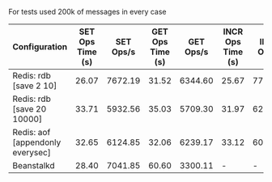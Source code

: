 
For tests used 200k of messages in every case

| Configuration                    | SET Ops Time (s) | SET Ops/s   | GET Ops Time (s) | GET Ops/s   | INCR Ops Time (s) | INCR Ops/s  |
|----------------------------------|------------------|-------------|------------------|-------------|-------------------|-------------|
| Redis: rdb [save 2 10]           | 26.07            | 7672.19     | 31.52            | 6344.60     | 25.67             | 7790.63     |
| Redis: rdb [save 20 10000]       | 33.71            | 5932.56     | 35.03            | 5709.30     | 31.97             | 6256.77     |
| Redis: aof [appendonly everysec] | 32.65            | 6124.85     | 32.06            | 6239.17     | 33.12             | 6038.65     |
| Beanstalkd                       | 28.40            | 7041.85     | 60.60            | 3300.11     | -                 | -           |
